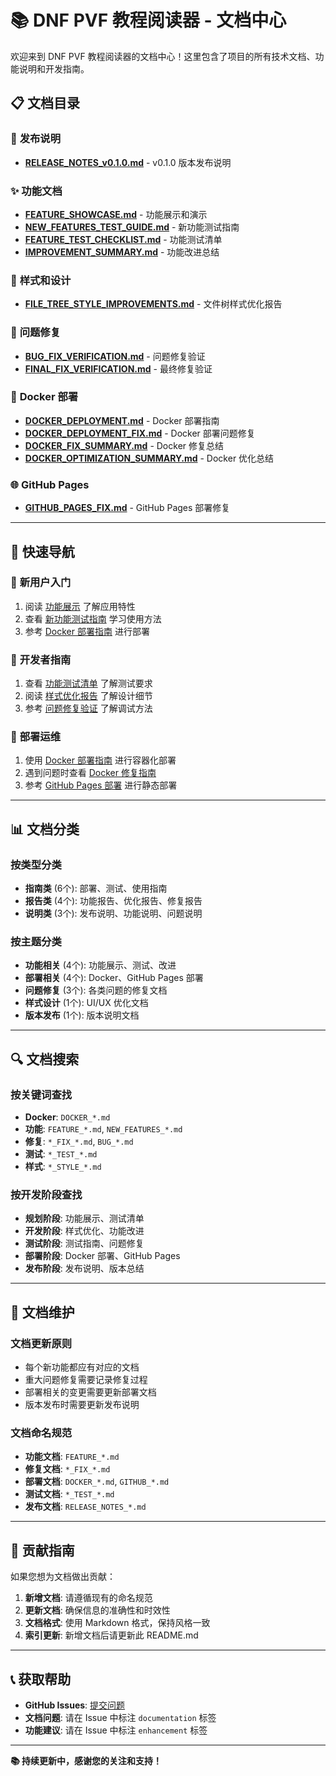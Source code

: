 # 📚 DNF PVF 教程阅读器 - 文档中心

欢迎来到 DNF PVF 教程阅读器的文档中心！这里包含了项目的所有技术文档、功能说明和开发指南。

## 📋 文档目录

### 🚀 **发布说明**
- [**RELEASE_NOTES_v0.1.0.md**](./RELEASE_NOTES_v0.1.0.md) - v0.1.0 版本发布说明

### ✨ **功能文档**
- [**FEATURE_SHOWCASE.md**](./FEATURE_SHOWCASE.md) - 功能展示和演示
- [**NEW_FEATURES_TEST_GUIDE.md**](./NEW_FEATURES_TEST_GUIDE.md) - 新功能测试指南
- [**FEATURE_TEST_CHECKLIST.md**](./FEATURE_TEST_CHECKLIST.md) - 功能测试清单
- [**IMPROVEMENT_SUMMARY.md**](./IMPROVEMENT_SUMMARY.md) - 功能改进总结

### 🎨 **样式和设计**
- [**FILE_TREE_STYLE_IMPROVEMENTS.md**](./FILE_TREE_STYLE_IMPROVEMENTS.md) - 文件树样式优化报告

### 🐛 **问题修复**
- [**BUG_FIX_VERIFICATION.md**](./BUG_FIX_VERIFICATION.md) - 问题修复验证
- [**FINAL_FIX_VERIFICATION.md**](./FINAL_FIX_VERIFICATION.md) - 最终修复验证

### 🐳 **Docker 部署**
- [**DOCKER_DEPLOYMENT.md**](./DOCKER_DEPLOYMENT.md) - Docker 部署指南
- [**DOCKER_DEPLOYMENT_FIX.md**](./DOCKER_DEPLOYMENT_FIX.md) - Docker 部署问题修复
- [**DOCKER_FIX_SUMMARY.md**](./DOCKER_FIX_SUMMARY.md) - Docker 修复总结
- [**DOCKER_OPTIMIZATION_SUMMARY.md**](./DOCKER_OPTIMIZATION_SUMMARY.md) - Docker 优化总结

### 🌐 **GitHub Pages**
- [**GITHUB_PAGES_FIX.md**](./GITHUB_PAGES_FIX.md) - GitHub Pages 部署修复

---

## 📖 **快速导航**

### 🔰 **新用户入门**
1. 阅读 [功能展示](./FEATURE_SHOWCASE.md) 了解应用特性
2. 查看 [新功能测试指南](./NEW_FEATURES_TEST_GUIDE.md) 学习使用方法
3. 参考 [Docker 部署指南](./DOCKER_DEPLOYMENT.md) 进行部署

### 🔧 **开发者指南**
1. 查看 [功能测试清单](./FEATURE_TEST_CHECKLIST.md) 了解测试要求
2. 阅读 [样式优化报告](./FILE_TREE_STYLE_IMPROVEMENTS.md) 了解设计细节
3. 参考 [问题修复验证](./BUG_FIX_VERIFICATION.md) 了解调试方法

### 🚀 **部署运维**
1. 使用 [Docker 部署指南](./DOCKER_DEPLOYMENT.md) 进行容器化部署
2. 遇到问题时查看 [Docker 修复指南](./DOCKER_DEPLOYMENT_FIX.md)
3. 参考 [GitHub Pages 部署](./GITHUB_PAGES_FIX.md) 进行静态部署

---

## 📊 **文档分类**

### **按类型分类**
- **指南类** (6个): 部署、测试、使用指南
- **报告类** (4个): 功能报告、优化报告、修复报告
- **说明类** (3个): 发布说明、功能说明、问题说明

### **按主题分类**
- **功能相关** (4个): 功能展示、测试、改进
- **部署相关** (4个): Docker、GitHub Pages 部署
- **问题修复** (3个): 各类问题的修复文档
- **样式设计** (1个): UI/UX 优化文档
- **版本发布** (1个): 版本说明文档

---

## 🔍 **文档搜索**

### **按关键词查找**
- **Docker**: `DOCKER_*.md`
- **功能**: `FEATURE_*.md`, `NEW_FEATURES_*.md`
- **修复**: `*_FIX_*.md`, `BUG_*.md`
- **测试**: `*_TEST_*.md`
- **样式**: `*_STYLE_*.md`

### **按开发阶段查找**
- **规划阶段**: 功能展示、测试清单
- **开发阶段**: 样式优化、功能改进
- **测试阶段**: 测试指南、问题修复
- **部署阶段**: Docker 部署、GitHub Pages
- **发布阶段**: 发布说明、版本总结

---

## 📝 **文档维护**

### **文档更新原则**
- 每个新功能都应有对应的文档
- 重大问题修复需要记录修复过程
- 部署相关的变更需要更新部署文档
- 版本发布时需要更新发布说明

### **文档命名规范**
- **功能文档**: `FEATURE_*.md`
- **修复文档**: `*_FIX_*.md`
- **部署文档**: `DOCKER_*.md`, `GITHUB_*.md`
- **测试文档**: `*_TEST_*.md`
- **发布文档**: `RELEASE_NOTES_*.md`

---

## 🤝 **贡献指南**

如果您想为文档做出贡献：

1. **新增文档**: 请遵循现有的命名规范
2. **更新文档**: 确保信息的准确性和时效性
3. **文档格式**: 使用 Markdown 格式，保持风格一致
4. **索引更新**: 新增文档后请更新此 README.md

---

## 📞 **获取帮助**

- **GitHub Issues**: [提交问题](https://github.com/springandme/dnf-pvf-tutorial/issues)
- **文档问题**: 请在 Issue 中标注 `documentation` 标签
- **功能建议**: 请在 Issue 中标注 `enhancement` 标签

---

**📚 持续更新中，感谢您的关注和支持！**
